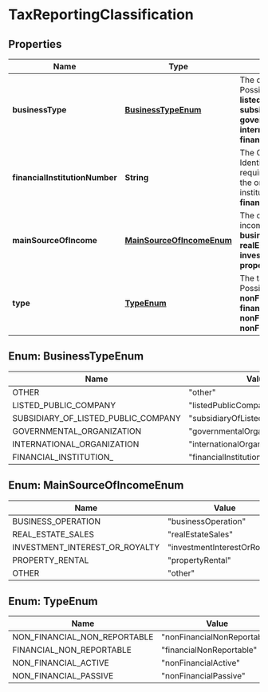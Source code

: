 

# TaxReportingClassification


## Properties

| Name | Type | Description | Notes |
|------------ | ------------- | ------------- | -------------|
|**businessType** | [**BusinessTypeEnum**](#BusinessTypeEnum) | The organization&#39;s business type.  Possible values: **other**, **listedPublicCompany**, **subsidiaryOfListedPublicCompany**, **governmentalOrganization**, **internationalOrganization**, **financialInstitution**. |  [optional] |
|**financialInstitutionNumber** | **String** | The Global Intermediary Identification Number (GIIN) required for FATCA. Only required if the organization is a US financial institution and the &#x60;businessType&#x60; is **financialInstitution**. |  [optional] |
|**mainSourceOfIncome** | [**MainSourceOfIncomeEnum**](#MainSourceOfIncomeEnum) | The organization&#39;s main source of income.  Possible values: **businessOperation**, **realEstateSales**, **investmentInterestOrRoyalty**, **propertyRental**, **other**. |  [optional] |
|**type** | [**TypeEnum**](#TypeEnum) | The tax reporting classification type.  Possible values: **nonFinancialNonReportable**, **financialNonReportable**, **nonFinancialActive**, **nonFinancialPassive**. |  [optional] |



## Enum: BusinessTypeEnum

| Name | Value |
|---- | -----|
| OTHER | &quot;other&quot; |
| LISTED_PUBLIC_COMPANY | &quot;listedPublicCompany&quot; |
| SUBSIDIARY_OF_LISTED_PUBLIC_COMPANY | &quot;subsidiaryOfListedPublicCompany&quot; |
| GOVERNMENTAL_ORGANIZATION | &quot;governmentalOrganization&quot; |
| INTERNATIONAL_ORGANIZATION | &quot;internationalOrganization&quot; |
| FINANCIAL_INSTITUTION_ | &quot;financialInstitution.&quot; |



## Enum: MainSourceOfIncomeEnum

| Name | Value |
|---- | -----|
| BUSINESS_OPERATION | &quot;businessOperation&quot; |
| REAL_ESTATE_SALES | &quot;realEstateSales&quot; |
| INVESTMENT_INTEREST_OR_ROYALTY | &quot;investmentInterestOrRoyalty&quot; |
| PROPERTY_RENTAL | &quot;propertyRental&quot; |
| OTHER | &quot;other&quot; |



## Enum: TypeEnum

| Name | Value |
|---- | -----|
| NON_FINANCIAL_NON_REPORTABLE | &quot;nonFinancialNonReportable&quot; |
| FINANCIAL_NON_REPORTABLE | &quot;financialNonReportable&quot; |
| NON_FINANCIAL_ACTIVE | &quot;nonFinancialActive&quot; |
| NON_FINANCIAL_PASSIVE | &quot;nonFinancialPassive&quot; |



